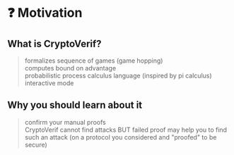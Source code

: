 # ❓ Motivation

<!--- Links to official website, Introduction paper(2017), Tutorial, (Git),... --->

## What is CryptoVerif?
> formalizes sequence of games (game hopping)  
> computes bound on advantage  
> probabilistic process calculus language (inspired by pi calculus)
> interactive mode  

## Why you should learn about it
> confirm your manual proofs  
> CryptoVerif cannot find attacks BUT failed proof may help you to find such an attack (on a protocol you considered and "proofed" to be secure)


